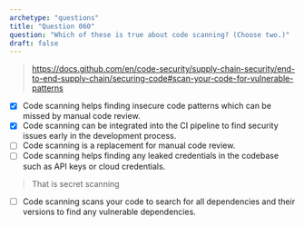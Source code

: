 ```yaml
---
archetype: "questions"
title: "Question 060"
question: "Which of these is true about code scanning? (Choose two.)"
draft: false
---
```


> https://docs.github.com/en/code-security/supply-chain-security/end-to-end-supply-chain/securing-code#scan-your-code-for-vulnerable-patterns
- [x] Code scanning helps finding insecure code patterns which can be missed by manual code review.
- [x] Code scanning can be integrated into the CI pipeline to find security issues early in the development process.
- [ ] Code scanning is a replacement for manual code review.
- [ ] Code scanning helps finding any leaked credentials in the codebase such as API keys or cloud credentials. 
> That is secret scanning
- [ ] Code scanning scans your code to search for all dependencies and their versions to find any vulnerable dependencies.
